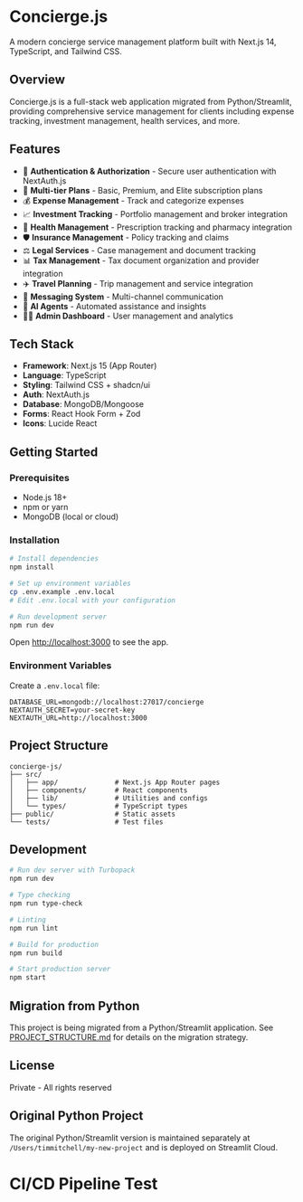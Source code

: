 # Concierge.js

A modern concierge service management platform built with Next.js 14, TypeScript, and Tailwind CSS.

## Overview

Concierge.js is a full-stack web application migrated from Python/Streamlit, providing comprehensive service management for clients including expense tracking, investment management, health services, and more.

## Features

- 🔐 **Authentication & Authorization** - Secure user authentication with NextAuth.js
- 👥 **Multi-tier Plans** - Basic, Premium, and Elite subscription plans
- 💰 **Expense Management** - Track and categorize expenses
- 📈 **Investment Tracking** - Portfolio management and broker integration
- 🏥 **Health Management** - Prescription tracking and pharmacy integration
- 🛡️ **Insurance Management** - Policy tracking and claims
- ⚖️ **Legal Services** - Case management and document tracking
- 📊 **Tax Management** - Tax document organization and provider integration
- ✈️ **Travel Planning** - Trip management and service integration
- 💬 **Messaging System** - Multi-channel communication
- 🤖 **AI Agents** - Automated assistance and insights
- 👨‍💼 **Admin Dashboard** - User management and analytics

## Tech Stack

- **Framework**: Next.js 15 (App Router)
- **Language**: TypeScript
- **Styling**: Tailwind CSS + shadcn/ui
- **Auth**: NextAuth.js
- **Database**: MongoDB/Mongoose
- **Forms**: React Hook Form + Zod
- **Icons**: Lucide React

## Getting Started

### Prerequisites

- Node.js 18+ 
- npm or yarn
- MongoDB (local or cloud)

### Installation

```bash
# Install dependencies
npm install

# Set up environment variables
cp .env.example .env.local
# Edit .env.local with your configuration

# Run development server
npm run dev
```

Open [http://localhost:3000](http://localhost:3000) to see the app.

### Environment Variables

Create a `.env.local` file:

```env
DATABASE_URL=mongodb://localhost:27017/concierge
NEXTAUTH_SECRET=your-secret-key
NEXTAUTH_URL=http://localhost:3000
```

## Project Structure

```
concierge-js/
├── src/
│   ├── app/              # Next.js App Router pages
│   ├── components/       # React components
│   ├── lib/              # Utilities and configs
│   └── types/            # TypeScript types
├── public/               # Static assets
└── tests/                # Test files
```

## Development

```bash
# Run dev server with Turbopack
npm run dev

# Type checking
npm run type-check

# Linting
npm run lint

# Build for production
npm run build

# Start production server
npm start
```

## Migration from Python

This project is being migrated from a Python/Streamlit application. See [PROJECT_STRUCTURE.md](./PROJECT_STRUCTURE.md) for details on the migration strategy.

## License

Private - All rights reserved

## Original Python Project

The original Python/Streamlit version is maintained separately at `/Users/timmitchell/my-new-project` and is deployed on Streamlit Cloud.
# CI/CD Pipeline Test
